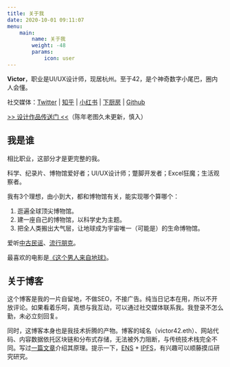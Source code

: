 ```yaml
---
title: 关于我
date: 2020-10-01 09:11:07
menu: 
    main:
        name: 关于我
        weight: -48
        params:
            icon: user
---
```


**Victor**，职业是UI/UX设计师，现居杭州。至于42，是个神奇数字小尾巴，圈内人会懂。

社交媒体：[Twitter](https://twitter.com/victor_cheng_42) | [知乎](https://www.zhihu.com/people/victor_42) | [小红书](https://www.xiaohongshu.com/user/profile/6255841b000000002102462c) | [下厨房](https://www.xiachufang.com/cook/10348954/) | [Github](https://github.com/greenzorro)

[>> 设计作品传送门 <<](https://www.behance.net/greenzorro)（陈年老图久未更新，慎入）

## 我是谁

相比职业，这部分才是更完整的我。

科学、纪录片、博物馆爱好者；UI/UX设计师；蹩脚开发者；Excel狂魔；生活观察者。

我有3个理想，由小到大，都和博物馆有关，能实现哪个算哪个：
1. 逛遍全球顶尖博物馆。
2. 建一座自己的博物馆，以科学史为主题。
3. 把全人类搬出大气层，让地球成为宇宙唯一（可能是）的生命博物馆。

爱听[中古民谣](https://music.163.com/#/playlist?id=364460491)、[流行朋克](https://music.163.com/#/playlist?id=109312060)。

最喜欢的电影是[《这个男人来自地球》](http://movie.douban.com/subject/2300586/)。

## 关于博客

这个博客是我的一片自留地，不做SEO，不接广告。纯当日记本在用，所以不开放评论。如果看着乐呵，真想与我互动，可以通过社交媒体联系我。我登录不怎么勤，未必立刻回复。

同时，这博客本身也是我技术折腾的产物。博客的域名（victor42.eth）、网站代码、内容数据依托区块链和分布式存储，无法被外力阻断，与传统技术栈完全不同。写过[一篇文章](/post/3608/)介绍其原理。提示一下，[ENS](https://ens.domains/) + [IPFS](https://ipfs.io/)，有兴趣可以顺藤摸瓜研究研究。
